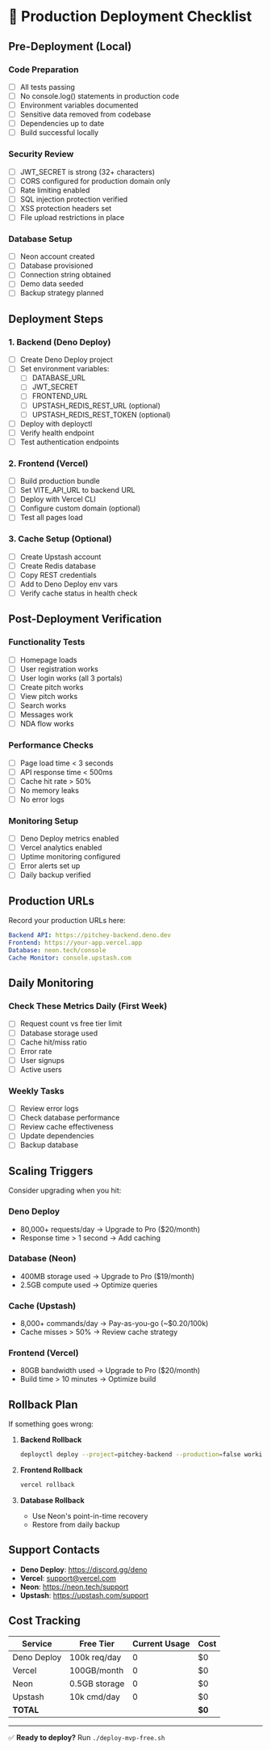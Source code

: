 # 🚀 Production Deployment Checklist

## Pre-Deployment (Local)

### Code Preparation
- [ ] All tests passing
- [ ] No console.log() statements in production code
- [ ] Environment variables documented
- [ ] Sensitive data removed from codebase
- [ ] Dependencies up to date
- [ ] Build successful locally

### Security Review
- [ ] JWT_SECRET is strong (32+ characters)
- [ ] CORS configured for production domain only
- [ ] Rate limiting enabled
- [ ] SQL injection protection verified
- [ ] XSS protection headers set
- [ ] File upload restrictions in place

### Database Setup
- [ ] Neon account created
- [ ] Database provisioned
- [ ] Connection string obtained
- [ ] Demo data seeded
- [ ] Backup strategy planned

## Deployment Steps

### 1. Backend (Deno Deploy)
- [ ] Create Deno Deploy project
- [ ] Set environment variables:
  - [ ] DATABASE_URL
  - [ ] JWT_SECRET
  - [ ] FRONTEND_URL
  - [ ] UPSTASH_REDIS_REST_URL (optional)
  - [ ] UPSTASH_REDIS_REST_TOKEN (optional)
- [ ] Deploy with deployctl
- [ ] Verify health endpoint
- [ ] Test authentication endpoints

### 2. Frontend (Vercel)
- [ ] Build production bundle
- [ ] Set VITE_API_URL to backend URL
- [ ] Deploy with Vercel CLI
- [ ] Configure custom domain (optional)
- [ ] Test all pages load

### 3. Cache Setup (Optional)
- [ ] Create Upstash account
- [ ] Create Redis database
- [ ] Copy REST credentials
- [ ] Add to Deno Deploy env vars
- [ ] Verify cache status in health check

## Post-Deployment Verification

### Functionality Tests
- [ ] Homepage loads
- [ ] User registration works
- [ ] User login works (all 3 portals)
- [ ] Create pitch works
- [ ] View pitch works
- [ ] Search works
- [ ] Messages work
- [ ] NDA flow works

### Performance Checks
- [ ] Page load time < 3 seconds
- [ ] API response time < 500ms
- [ ] Cache hit rate > 50%
- [ ] No memory leaks
- [ ] No error logs

### Monitoring Setup
- [ ] Deno Deploy metrics enabled
- [ ] Vercel analytics enabled
- [ ] Uptime monitoring configured
- [ ] Error alerts set up
- [ ] Daily backup verified

## Production URLs

Record your production URLs here:

```yaml
Backend API: https://pitchey-backend.deno.dev
Frontend: https://your-app.vercel.app
Database: neon.tech/console
Cache Monitor: console.upstash.com
```

## Daily Monitoring

### Check These Metrics Daily (First Week)
- [ ] Request count vs free tier limit
- [ ] Database storage used
- [ ] Cache hit/miss ratio
- [ ] Error rate
- [ ] User signups
- [ ] Active users

### Weekly Tasks
- [ ] Review error logs
- [ ] Check database performance
- [ ] Review cache effectiveness
- [ ] Update dependencies
- [ ] Backup database

## Scaling Triggers

Consider upgrading when you hit:

### Deno Deploy
- 80,000+ requests/day → Upgrade to Pro ($20/month)
- Response time > 1 second → Add caching

### Database (Neon)
- 400MB storage used → Upgrade to Pro ($19/month)
- 2.5GB compute used → Optimize queries

### Cache (Upstash)
- 8,000+ commands/day → Pay-as-you-go (~$0.20/100k)
- Cache misses > 50% → Review cache strategy

### Frontend (Vercel)
- 80GB bandwidth used → Upgrade to Pro ($20/month)
- Build time > 10 minutes → Optimize build

## Rollback Plan

If something goes wrong:

1. **Backend Rollback**
   ```bash
   deployctl deploy --project=pitchey-backend --production=false working-server.backup.ts
   ```

2. **Frontend Rollback**
   ```bash
   vercel rollback
   ```

3. **Database Rollback**
   - Use Neon's point-in-time recovery
   - Restore from daily backup

## Support Contacts

- **Deno Deploy**: https://discord.gg/deno
- **Vercel**: support@vercel.com
- **Neon**: https://neon.tech/support
- **Upstash**: https://upstash.com/support

## Cost Tracking

| Service | Free Tier | Current Usage | Cost |
|---------|-----------|---------------|------|
| Deno Deploy | 100k req/day | 0 | $0 |
| Vercel | 100GB/month | 0 | $0 |
| Neon | 0.5GB storage | 0 | $0 |
| Upstash | 10k cmd/day | 0 | $0 |
| **TOTAL** | | | **$0** |

---

✅ **Ready to deploy?** Run `./deploy-mvp-free.sh`
